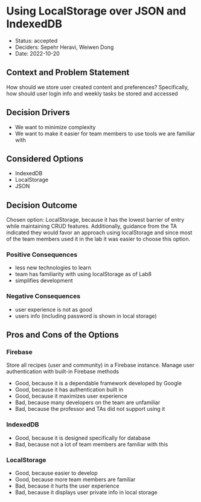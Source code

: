 # Using LocalStorage over JSON and IndexedDB

- Status: accepted
- Deciders: Sepehr Heravi, Weiwen Dong
- Date: 2022-10-20

## Context and Problem Statement

How should we store user created content and preferences? Specifically, how should user login info and weekly tasks be stored and accessed

## Decision Drivers

- We want to minimize complexity
- We want to make it easier for team members to use tools we are familiar with

## Considered Options

- IndexedDB
- LocalStorage 
- JSON

## Decision Outcome

Chosen option: LocalStorage, because it has the lowest barrier of entry while maintaining CRUD features. Additionally, guidance from the TA indicated they would favor an approach using localStorage and since most of the team members used it in the lab it was easier to choose this option.

### Positive Consequences <!-- optional -->

- less new technologies to learn
- team has familiarity with using localStorage as of Lab8
- simplifies development

### Negative Consequences <!-- optional -->

- user experience is not as good
- users info (including password is shown in local storage)

## Pros and Cons of the Options <!-- optional -->

### Firebase

Store all recipes (user and community) in a Firebase instance. Manage user authentication with built-in Firebase methods <!-- optional -->

- Good, because it is a dependable framework developed by Google
- Good, because it has authentication built in
- Good, because it maximizes user experience
- Bad, because many developers on the team are unfamiliar
- Bad, because the professor and TAs did not support using it

### IndexedDB

- Good, because it is designed specifically for database
- Bad, because not a lot of team members are familiar with this

### LocalStorage

- Good, because easier to develop
- Good, because more team members are familiar
- Bad, because it hurts the user experience
- Bad, because it displays user private info in local storage
